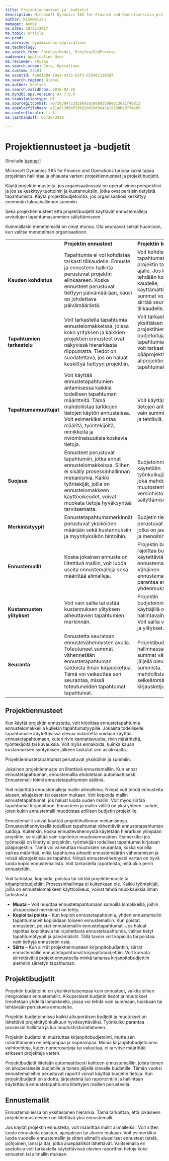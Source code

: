 ```yaml
---
title: Projektiennusteet ja -budjetit
description: Microsoft Dynamics 365 for Finance and Operationsissa projekteja voidaan hallita ja ohjata projektiennusteiden ja projektibudjettien avulla.
author: KimANelson
manager: AnnBe
ms.date: 10/25/2017
ms.topic: article
ms.prod: 
ms.service: dynamics-ax-applications
ms.technology: 
ms.search.form: ForecastModel, ProjYearEndProcess
audience: Application User
ms.reviewer: shylaw
ms.search.scope: Core, Operations
ms.custom: 23501
ms.assetid: 4e6d1384-19a2-4232-b3f3-d2590c218bd7
ms.search.region: Global
ms.author: knelson
ms.search.validFrom: 2016-02-28
ms.dyn365.ops.version: AX 7.0.0
ms.translationtype: HT
ms.sourcegitcommit: a0739304723d19b910388893d08e8c36a1f49d13
ms.openlocfilehash: e31a013d6bf33b92b02bd9645a19380ba07f4a05
ms.contentlocale: fi-fi
ms.lasthandoff: 03/26/2018

---
```


# <a name="project-forecasts-and-budgets"></a>Projektiennusteet ja -budjetit

[!include [banner](../includes/banner.md)]

Microsoft Dynamics 365 for Finance and Operations tarjoaa kaksi tapaa projektien hallintaa ja ohjausta varten: projektiennusteet ja projektibudjetit. 

Käytä projektiennusteita, jos organisaatiossasi on operatiivinen perspektiivi ja jos se keskittyy tuottoihin ja kustannuksiin, jotka ovat peräisin tietyistä tapahtumista. Käytä projektibudjetointia, jos organisaatiosi keskittyy enemmän taloushallinnon summiin. 

Sekä projektiennusteet että projektibudjetit käyttävät ennustemalleja arvioitujen tapahtumasummien säilyttämiseen. 

Kummallakin menetelmällä on omat etunsa. Ota seuraavat seikat huomioon, kun valitse menetelmän organisaatioon.

|                           |                                          |                                                    |
|---------------------------|------------------------------------------|----------------------------------------------------|
|                           | **Projektin ennusteet**                  | **Projektin budjetointi**                              |
| **Kauden kohdistus**     | Tapahtumia ei voi kohdistaa tarkasti tilikaudelle. Ennuste ja ennusteen hallinta perustuvat projektin elinkaareen. Koska ennusteet perustuvat tiettyyn päivämäärään, kausi on johdettava päivämäärästä. | Voit kohdistaa tapahtumat koko projektin tai tilikauden ajalle. Jos kohdistus tehdään koko kaudelle, käyttämättömät summat voidaan siirtää seuraavalle tilikaudelle. |
| **Tapahtumien tarkastelu**  | Voit tarkastella tapahtumia ennustelomakkeissa, joissa koko yrityksen ja kaikkien projektien ennusteet ovat näkyvissä hierarkiasta riippumatta. Tiedot on suodatettava, jos on haluat keskittyä tiettyyn projektiin.                                       | Voit tarkastella yksittäisen projektihierarkian budjetoituja tapahtumia. Niinpä voit tarkastella pääprojektin tai sen aliprojektien tapahtumatietoja.                 |
| **Tapahtumamuuttujat** | Voit käyttää ennustetapahtumien antamisessa kaikkia todellisen tapahtuman määritteitä. Tämä mahdollistaa tarkkojen tietojen käytön ennusteissa. Voit esimerkiksi antaa määritä, työntekijöitä, nimikkeitä ja riviominaisuuksia koskevia tietoja.         | Voit käyttää budjetin tietojen antamiseen vain summia, luokkia ja tehtäviä.                    |
| **Suojaus**              | Ennusteet perustuvat tapahtumiin, jotka annat ennustelomakkeissa. Siihen ei sisälly prosessinhallinnan mekanismia. Kaikki työntekijät, joilla on ennustelomakkeen käyttöoikeudet, voivat muokata tietoja hyväksyntää tarvitsematta.                                        | Budjetoinnissa käytetään työnkulkujärjestelmää, joka mahdollistaa muutostenhallinnan ja versiohistorian säilyttämisen.         |
| **Merkintätyypit**           | Ennustetapahtumamerkinnät perustuvat yksiköiden määrään sekä kustannuksiin ja myyntiyksikön hintoihin.  | Budjetin tiedot perustuvat summiin, jotka on jaettu tuloihin ja menoihin.                                          |
| **Ennustemallit**       | Koska jokainen ennuste on liitettävä malliin, voit luoda useita ennustemalleja sekä määrittää alimalleja.           | Projektin budjetointi rajoittaa budjetointiin käytettäviä ennustemalleja. Vähäinen ennustemallien määrä parantaa ennusteiden yhdenmukaisuutta.                           |
| **Kustannusten ylitykset**         | Voit vain sallia tai estää kustannuksen ylityksen aiheuttavien tapahtumien merkinnän.   | Projektin budjetoinnissa käyttäjillä on muita hallintavaihtoehtoja. Voit sallia varoitukset ja ylitykset.                    |
| **Seuranta**               | Ennustetta seurataan ennustevähennysten avulla. Toteutuneet summat vähennetään ennustetapahtuman saldoista ilman kirjausketjua. Tämä voi vaikeuttaa sen seurantaa, missä toteutuneiden tapahtumat tapahtuivat.                   | Projektibudjetin hallinnassa todelliset summat vähennetään jäljellä olevan budjetin summista. Tämä mahdollistaa selkeämmän kirjausketjun.                                   |

## <a name="project-forecasts"></a>Projektiennusteet
Kun käytät projektin ennustetta, voit kirjoittaa ennustetapahtumia ennustelomakkeilla kullekin tapahtumatyypille. Jokaista todelliselle tapahtumalle käytettävissä olevaa määritettä voidaan käyttää ennustetapahtumaan, kuten rivin kannattavuutta, rivin määritteitä, työntekijöitä tai kuvauksia. Voit myös ennakoida, kuinka kauan kustannuksen syntymisen jälkeen laskutat sen asiakkaalta. 

Projektiennustetapahtumat perustuvat yksiköihin ja summiin. 

Jokainen projektiennuste on liitettävä ennustemalliin. Kun annat ennustetapahtuman, ennustemallia ehdotetaan automaattisesti. Ennustemalli toimii ennustetapahtumien säilönä. 

Voit määrittää ennustemalleja mallin alimalleina. Niinpä voit tehdä ennusteita alueen, aikajakson tai osaston mukaan. Voit kopioida mallin ennustetapahtumat, jos haluat luoda uuden mallin. Voit myös siirtää tapahtumat kirjanpitoon. Ennusteen ja mallin välillä on yksi yhteen -suhde, joten kukin ennustemalli muodostaa erillisen budjetin projektille. 

Ennustemallit voivat käyttää projektihallinnan mekanismeja. Ennustevähennyksellä todelliset tapahtumat vähentävät ennustetapahtuman saldoja. Kuitenkin, koska ennustevähennystä käytetään hierarkian ylimpään projektin, se sisältää vain rajoitetun muutosennusteen. Esimerkiksi jos työntekijä on liitetty aliprojektiin, työntekijän todelliset tapahtumat kirjataan pääprojektiin. Tämä voi vaikeuttaa muutosten seurantaa, koska voi olla vaikea määrittää, mikä tapahtuma aiheutti ennustemäärän vähenemisen ja missä aliprojektissa se tapahtui. Niinpä ennustevähennystä varten on hyvä luoda kopio ennustemallista. Voit tarkastella raporteista, mitä alun perin ennustettiin. 

Voit tarkistaa, kopioida, poistaa tai siirtää projektiennusteita kirjanpitobudjettiin. Prosessinhallintaa ei kuitenkaan ole. Kaikki työntekijät, joilla on ennustelomakkeen käyttöoikeus, voivat tehdä muokkauksia ilman tarkistusta.

-   **Muuta** – Voit muuttaa ennustetapahtumaan samoilla lomakkeilla, joihin alkuperäiset merkinnät on tehty.
-   **Kopioi tai poista** – Kun kopioit ennustetapahtumia, yhden ennustemallin tapahtumarivit kopioidaan toiseen ennustemalliin. Kun poistat ennusteen, poistat ennustemallin ennustetapahtumat. Jos haluat rajoittaa kopioitavia tai rajoitettavia ennustetapahtumia, valitse tietyt tapahtumatyypit ja päivämäärät. Tällä tavoin voit kopioida tai poistaa vain tiettyjä ennusteen osia.
-   **Siirto** – Kun siirrät projektiennusteen kirjanpitobudjettiin, siirrät ennustemallin ennustetapahtumat kirjanpitobudjettiin. Voit korvata siirrettävällä projektiennusteella minkä tahansa kirjanpitobudjettiin aiemmin siirretyn tapahtuman.

## <a name="project-budgets"></a>Projektibudjetit
Projektin budjetointi on yksinkertaisempaa kuin ennusteet, vaikka siihen integroidaan ennustemallit. Alkuperäiset budjetin tiedot ja muutokset ilmoitetaan yhdellä lomakkeella, jossa voi tehdä vain summaan, luokkaan tai tehtävään perustuvia ennusteita. 

Projektin budjetoinnissa kaikki alkuperäisen budjetit ja muutokset on lähettävä projektityönkulkuun hyväksyttäväksi. Työnkulku parantaa prosessin hallintaa ja luo muutoshistoriatietueen. 

Projektin budjetointi muistuttaa kirjanpitobudjetointi, mutta sen määrittäminen on helpompaa ja nopeampaa. Monia kirjanpitobudjetoinnin vaihtoehtoja, kuten numerosarjoja tai valuuttaa, ei tarvitse määrittää erikseen projekteja varten.

Projektibudjetit liitetään automaattisesti kahteen ennustemalliin, joista toinen on alkuperäiselle budjetille ja toinen jäljellä olevalle budjetille. Tämän vuoksi ennustemalleihin perustuvat raportit voivat käyttää budjetin tietoja. Kun projektibudjetti on sidottu, järjestelmä luo raportointiin ja hallintaan käytettäviä ennustetapahtumia liitettyjen mallien perusteella.

## <a name="forecast-models"></a>Ennustemallit
Ennustemalleissa on yksitasoinen hierarkia. Tämä tarkoittaa, että jokaiseen projektiennusteeseen on liitettävä yksi ennustemalli.

Jos käytät projektin ennusteita, voit määrittää mallit alimalleiksi. Voit sitten luoda ennusteita osaston, ajanjakson tai alueen mukaan. Voit esimerkiksi luoda vuodelle ennustemallin ja sitten alimallit alueelliset ennusteet (etelä, pohjoinen, länsi ja itä), jotka aluepäälliköt lähettävät. Valitsemalla eri asetuksia voit tarkastella käytettävissä olevien raporttien tietoja koko ennusten tai alimallin mukaan.




